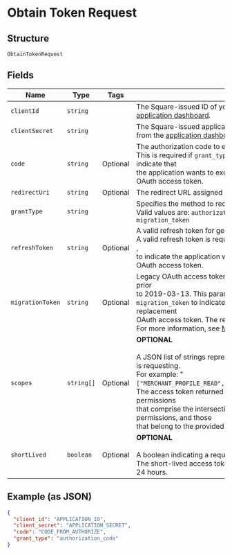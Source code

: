 
# Obtain Token Request

## Structure

`ObtainTokenRequest`

## Fields

| Name | Type | Tags | Description |
|  --- | --- | --- | --- |
| `clientId` | `string` |  | The Square-issued ID of your application, available from the<br>[application dashboard](https://connect.squareup.com/apps). |
| `clientSecret` | `string` |  | The Square-issued application secret for your application, available<br>from the [application dashboard](https://connect.squareup.com/apps). |
| `code` | `string` | Optional | The authorization code to exchange.<br>This is required if `grant_type` is set to `authorization_code`, to indicate that<br>the application wants to exchange an authorization code for an OAuth access token. |
| `redirectUri` | `string` | Optional | The redirect URL assigned in the [application dashboard](https://connect.squareup.com/apps). |
| `grantType` | `string` |  | Specifies the method to request an OAuth access token.<br>Valid values are: `authorization_code`, `refresh_token`, and `migration_token` |
| `refreshToken` | `string` | Optional | A valid refresh token for generating a new OAuth access token.<br>A valid refresh token is required if `grant_type` is set to `refresh_token` ,<br>to indicate the application wants a replacement for an expired OAuth access token. |
| `migrationToken` | `string` | Optional | Legacy OAuth access token obtained using a Connect API version prior<br>to 2019-03-13. This parameter is required if `grant_type` is set to<br>`migration_token` to indicate that the application wants to get a replacement<br>OAuth access token. The response also returns a refresh token.<br>For more information, see [Migrate to Using Refresh Tokens](https://developer.squareup.com/docs/authz/oauth/migration). |
| `scopes` | `string[]` | Optional | __OPTIONAL__<br><br>A JSON list of strings representing the permissions the application is requesting.<br>For example: "`["MERCHANT_PROFILE_READ","PAYMENTS_READ","BANK_ACCOUNTS_READ"]`"<br>The access token returned in the response is granted the permissions<br>that comprise the intersection between the requested list of permissions, and those<br>that belong to the provided refresh token. |
| `shortLived` | `boolean` | Optional | __OPTIONAL__<br><br>A boolean indicating a request for a short-lived access token.<br>The short-lived access token returned in the response will expire in 24 hours. |

## Example (as JSON)

```json
{
  "client_id": "APPLICATION_ID",
  "client_secret": "APPLICATION_SECRET",
  "code": "CODE_FROM_AUTHORIZE",
  "grant_type": "authorization_code"
}
```

